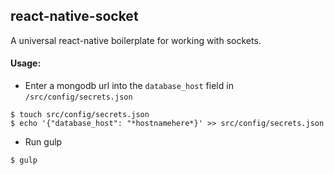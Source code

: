 ## react-native-socket

A universal react-native boilerplate for working with sockets.

#### Usage:
- Enter a mongodb url into the `database_host` field in `/src/config/secrets.json`

```
$ touch src/config/secrets.json
$ echo '{"database_host": "*hostnamehere*}' >> src/config/secrets.json
```
- Run gulp
```
$ gulp
```
